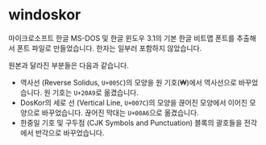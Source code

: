 # windoskor

마이크로소프트 한글 MS-DOS 및 한글 윈도우 3.1의 기본 한글 비트맵 폰트를 추출해서 폰트 파일로 만들었습니다. 한자는 일부러 포함하지 않았습니다.

원본과 달라진 부분들은 다음과 같습니다.

- 역사선 (Reverse Solidus, `U+005C`)의 모양을 원 기호(₩)에서 역사선으로 바꾸었습니다. 원 기호는 `U+20A9`로 옮겼습니다.
- DosKor의 세로 선 (Vertical Line, `U+007C`)의 모양을 끊어진 모양에서 이어진 모양으로 바꾸었습니다. 끊어진 막대는 `U+00A6`으로 옮겼습니다.
- 한중일 기호 및 구두점 (CJK Symbols and Punctuation) 블록의 괄호들을 전각에서 반각으로 바꾸었습니다.
